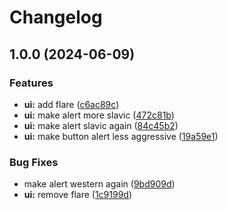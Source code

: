# Changelog

## 1.0.0 (2024-06-09)


### Features

* **ui:** add flare ([c6ac89c](https://github.com/axeen/release-please-test/commit/c6ac89c002d98369f4c355c9036968b776144be2))
* **ui:** make alert more slavic ([472c81b](https://github.com/axeen/release-please-test/commit/472c81b178e8e14250f67b2e4d49b2d13ba2048f))
* **ui:** make alert slavic again ([84c45b2](https://github.com/axeen/release-please-test/commit/84c45b22a5d74ba92a86f28cfec364963076ee50))
* **ui:** make button alert less aggressive ([19a59e1](https://github.com/axeen/release-please-test/commit/19a59e1a0d581265fcc4582d4c45b7f27756ae84))


### Bug Fixes

* make alert western again ([9bd909d](https://github.com/axeen/release-please-test/commit/9bd909d25d98259ff491ec3c176cdd28ef744721))
* **ui:** remove flare ([1c9199d](https://github.com/axeen/release-please-test/commit/1c9199d05174a842bf49ddb32900fe2f7d26d9d9))
